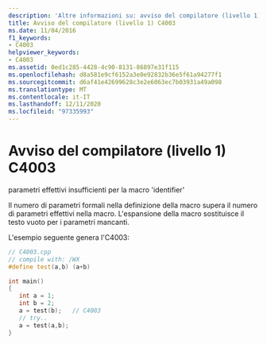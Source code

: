 ```yaml
---
description: 'Altre informazioni su: avviso del compilatore (livello 1) C4003'
title: Avviso del compilatore (livello 1) C4003
ms.date: 11/04/2016
f1_keywords:
- C4003
helpviewer_keywords:
- C4003
ms.assetid: 0ed1c285-4428-4c90-8131-86897e31f115
ms.openlocfilehash: d8a581e9cf6152a3e0e92832b36e5f61a94277f1
ms.sourcegitcommit: d6af41e42699628c3e2e6063ec7b03931a49a098
ms.translationtype: MT
ms.contentlocale: it-IT
ms.lasthandoff: 12/11/2020
ms.locfileid: "97335993"
---
```

# <a name="compiler-warning-level-1-c4003"></a>Avviso del compilatore (livello 1) C4003

parametri effettivi insufficienti per la macro 'identifier'

Il numero di parametri formali nella definizione della macro supera il numero di parametri effettivi nella macro. L'espansione della macro sostituisce il testo vuoto per i parametri mancanti.

L'esempio seguente genera l'C4003:

```cpp
// C4003.cpp
// compile with: /WX
#define test(a,b) (a+b)

int main()
{
   int a = 1;
   int b = 2;
   a = test(b);   // C4003
   // try..
   a = test(a,b);
}
```
